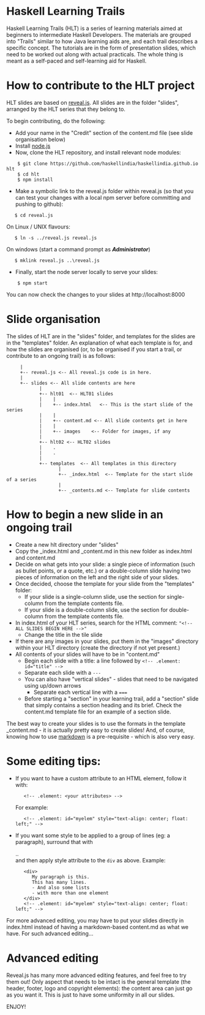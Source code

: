 # Haskell Learning Trails
Haskell Learning Trails (HLT) is a series of learning materials aimed at beginners to intermediate Haskell Developers. The materials are grouped into "Trails" similar to how Java learning aids are, and each trail describes a specific concept. The tutorials are in the form of presentation slides, which need to be worked out along with actual practicals. The whole thing is meant as a self-paced and self-learning aid for Haskell.

# How to contribute to the HLT project
HLT slides are based on [reveal.js]. All slides are in the folder "slides", arranged by the HLT series that they belong to.

To begin contributing, do the following:

- Add your name in the "Credit" section of the content.md file (see slide organisation below)
- Install [node.js]
- Now, clone the HLT repository, and install relevant node modules:

```
    $ git clone https://github.com/haskellindia/haskellindia.github.io hlt
    $ cd hlt
    $ npm install
```
- Make a symbolic link to the reveal.js folder within reveal.js (so that you can test your
  changes with a local npm server before committing and pushing to github):
```
   $ cd reveal.js
```
   On Linux / UNIX flavours:
```
   $ ln -s ../reveal.js reveal.js
```
  On windows (start a command prompt as **_Administrator_**)
```
   $ mklink reveal.js ..\reveal.js
```  
- Finally, start the node server locally to serve your slides:
```
    $ npm start
```
 You can now check the changes to your slides at http://localhost:8000

# Slide organisation
The slides of HLT are in the "slides" folder, and templates for the slides are in the "templates" folder. An explanation of what each template is for, and how the slides are organised (or, to be organised if you start a trail, or contribute to an ongoing trail) is as follows:

```
     |
     +-- reveal.js <-- All reveal.js code is in here.
     |
     +-- slides <-- All slide contents are here
            |
            +-- hlt01  <-- HLT01 slides
            |    |
            |    +-- index.html   <-- This is the start slide of the series
            |    |
            |    +-- content.md <-- All slide contents get in here
            |    |
            |    +-- images    <-- Folder for images, if any
            |
            +-- hlt02 <-- HLT02 slides
            |    .
            |    .
            |
            +-- templates  <-- All templates in this directory
                   |
                   +-- _index.html  <-- Template for the start slide of a series
                   |
                   +-- _contents.md <-- Template for slide contents

```

# How to begin a new slide in an ongoing trail
- Create a new hlt<nn> directory under "slides"
- Copy the _index.html and _content.md in this new folder as index.html and content.md
- Decide on what gets into your slide: a single piece of information (such as bullet points, or a quote, etc.) or a double-column slide having two pieces of information on the left and the right side of your slides.
- Once decided, choose the template for your slide from the "templates" folder:
  - If your slide is a single-column slide, use the section for single-column from the template contents file.
  - If your slide is a double-column slide, use the section for double-column from the template contents file.
- In index.html of your HLT series, search for the HTML comment: `"<!-- ALL SLIDES BEGIN HERE -->"`
  - Change the title in the tile slide
- If there are any images in your slides, put them in the "images" directory within your HLT directory (create the
  directory if not yet present.)
- All contents of your slides will have to be in "content.md"
  - Begin each slide with a title: a line followed by `<!-- .element: id="title" -->`
  - Separate each slide with a `---`   
  - You can also have "vertical slides" - slides that need to be navigated using up/down arrows
    - Separate each vertical line with a `===`
  - Before starting a "section" in your learning trail, add a "section" slide that simply contains
    a section heading and its brief. Check the content.md template file for an example of a section slide.

The best way to create your slides is to use the formats in the template _content.md - it is actually pretty easy to create slides! And, of course, knowing how to use [markdown] is a pre-requisite - which is also very easy. 

# Some editing tips:
- If you want to have a custom attribute to an HTML element, follow it with:
   
   ```
      <!-- .element: <your attributes> -->
   ```   

   For example:

   ```
      <!-- .element: id="myelem" style="text-align: center; float: left;" -->
   ```
- If you want some style to be applied to a group of lines (eg: a paragraph), surround that with <div>..</div> and then apply style attribute to the `div` as above. Example:

   ```
      <div>
         My paragraph is this.
         This has many lines.
         - And also some lists
         - with more than one element
      </div>
      <!-- .element: id="myelem" style="text-align: center; float: left;" -->
   ``` 

For more advanced editing, you may have to put your slides directly in index.html instead of having a markdown-based content.md as what we have. For such advanced editing...

# Advanced editing
Reveal.js has many more advanced editing features, and feel free to try them out! Only aspect that needs to be intact is the general template (the header, footer, logo and copyright elements): the content area can just go as you want it. This is just to have some uniformity in all our slides.

ENJOY!  


[reveal.js]: https://github.com/hakimel/reveal.js
[node.js]: https://nodejs.org/en/
[markdown]: https://daringfireball.net/projects/markdown/